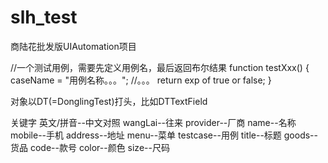 # slh_test
商陆花批发版UIAutomation项目

//一个测试用例，需要先定义用例名，最后返回布尔结果
function testXxx() {
	caseName = "用例名称。。。";
	//。。。
	return exp of true or false;
}

对象以DT(=DonglingTest)打头，比如DTTextField

关键字 英文/拼音--中文对照
wangLai--往来
provider--厂商  name--名称  mobile--手机  address--地址
menu--菜单  testcase--用例  title--标题
goods--货品
code--款号  color--颜色  size--尺码